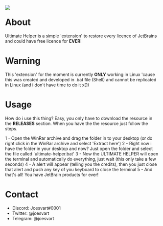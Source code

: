 <img src= "https://i.imgur.com/1K7r5CA.png" align="left"> 

# About
Ultimate Helper is a simple 'extension' to restore every licence of JetBrains and could have free licence for **EVER**!

# Warning
This 'extension' for the moment is currently **ONLY** working in Linux 'cause this was created and 
developed in .bat file (Shell) and cannot be replicated in Linux (and i don't have time to do it xD)

# Usage
How do i use this thing? Easy, you only have to download the resource in the **RELEASES** section.
When you have the the resource just follow the steps.

 1 - Open the WinRar archive and drag the folder in to your desktop (or do right click in the WinRar archive and select 'Extract here')
 2 - Right now i have the folder in your desktop and now? Just open the folder and select the file called 'ultimate-helper.bat'
 3 - Now the ULTIMATE HELPER will open the terminal and automatically do everything, just wait (this only take a few seconds)
 4 - A alert will appear (telling you the credits), then you just close that alert and push any key of you keyboard to close the terminal
 5 - And that's all! You have JetBrain products for ever!

# Contact

 - Discord: Joesvart#0001
 - Twitter: @joesvart
 - Telegram: @joesvart



 
